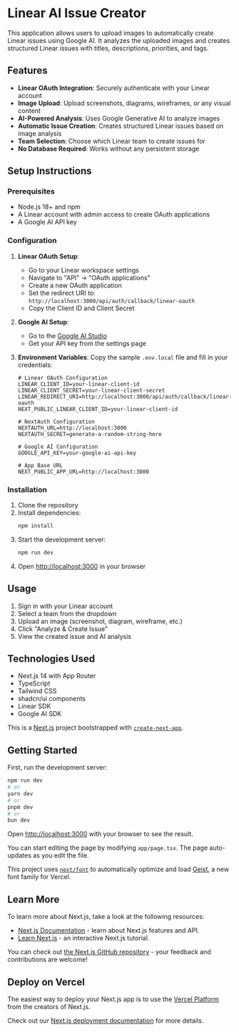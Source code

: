 # Linear AI Issue Creator

This application allows users to upload images to automatically create Linear issues using Google AI. It analyzes the uploaded images and creates structured Linear issues with titles, descriptions, priorities, and tags.

## Features

- **Linear OAuth Integration**: Securely authenticate with your Linear account
- **Image Upload**: Upload screenshots, diagrams, wireframes, or any visual content
- **AI-Powered Analysis**: Uses Google Generative AI to analyze images
- **Automatic Issue Creation**: Creates structured Linear issues based on image analysis
- **Team Selection**: Choose which Linear team to create issues for
- **No Database Required**: Works without any persistent storage

## Setup Instructions

### Prerequisites

- Node.js 18+ and npm
- A Linear account with admin access to create OAuth applications
- A Google AI API key

### Configuration

1. **Linear OAuth Setup**:
   - Go to your Linear workspace settings
   - Navigate to "API" → "OAuth applications"
   - Create a new OAuth application
   - Set the redirect URI to: `http://localhost:3000/api/auth/callback/linear-oauth`
   - Copy the Client ID and Client Secret

2. **Google AI Setup**:
   - Go to the [Google AI Studio](https://makersuite.google.com/)
   - Get your API key from the settings page

3. **Environment Variables**:
   Copy the sample `.env.local` file and fill in your credentials:
   ```
   # Linear OAuth Configuration
   LINEAR_CLIENT_ID=your-linear-client-id
   LINEAR_CLIENT_SECRET=your-linear-client-secret
   LINEAR_REDIRECT_URI=http://localhost:3000/api/auth/callback/linear-oauth
   NEXT_PUBLIC_LINEAR_CLIENT_ID=your-linear-client-id

   # NextAuth Configuration
   NEXTAUTH_URL=http://localhost:3000
   NEXTAUTH_SECRET=generate-a-random-string-here

   # Google AI Configuration  
   GOOGLE_API_KEY=your-google-ai-api-key

   # App Base URL
   NEXT_PUBLIC_APP_URL=http://localhost:3000
   ```

### Installation

1. Clone the repository
2. Install dependencies:
   ```bash
   npm install
   ```
3. Start the development server:
   ```bash
   npm run dev
   ```
4. Open [http://localhost:3000](http://localhost:3000) in your browser

## Usage

1. Sign in with your Linear account
2. Select a team from the dropdown
3. Upload an image (screenshot, diagram, wireframe, etc.)
4. Click "Analyze & Create Issue"
5. View the created issue and AI analysis

## Technologies Used

- Next.js 14 with App Router
- TypeScript
- Tailwind CSS
- shadcn/ui components
- Linear SDK
- Google AI SDK

This is a [Next.js](https://nextjs.org) project bootstrapped with [`create-next-app`](https://nextjs.org/docs/app/api-reference/cli/create-next-app).

## Getting Started

First, run the development server:

```bash
npm run dev
# or
yarn dev
# or
pnpm dev
# or
bun dev
```

Open [http://localhost:3000](http://localhost:3000) with your browser to see the result.

You can start editing the page by modifying `app/page.tsx`. The page auto-updates as you edit the file.

This project uses [`next/font`](https://nextjs.org/docs/app/building-your-application/optimizing/fonts) to automatically optimize and load [Geist](https://vercel.com/font), a new font family for Vercel.

## Learn More

To learn more about Next.js, take a look at the following resources:

- [Next.js Documentation](https://nextjs.org/docs) - learn about Next.js features and API.
- [Learn Next.js](https://nextjs.org/learn) - an interactive Next.js tutorial.

You can check out [the Next.js GitHub repository](https://github.com/vercel/next.js) - your feedback and contributions are welcome!

## Deploy on Vercel

The easiest way to deploy your Next.js app is to use the [Vercel Platform](https://vercel.com/new?utm_medium=default-template&filter=next.js&utm_source=create-next-app&utm_campaign=create-next-app-readme) from the creators of Next.js.

Check out our [Next.js deployment documentation](https://nextjs.org/docs/app/building-your-application/deploying) for more details.
